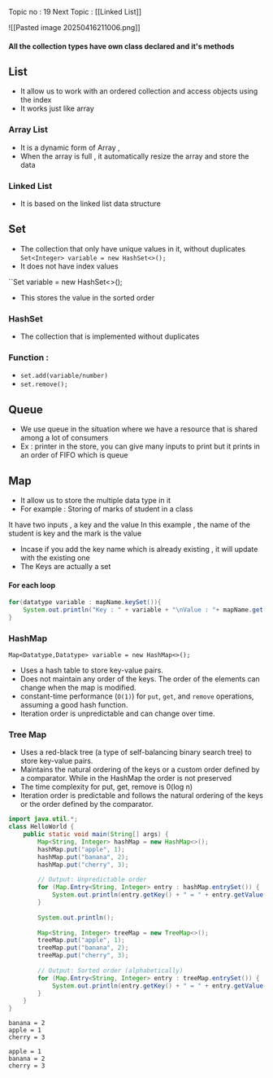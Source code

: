 Topic no : 19
Next Topic : [[Linked List]]

![[Pasted image 20250416211006.png]]

#### All the collection types have own class declared and it's methods
## List 
- It allow us to work with an ordered collection and access objects using the index
- It works just like array
### Array List
- It is a dynamic form of Array , 
- When the array is full , it automatically resize the array and store the data
### Linked List
- It is based on the linked list data structure
## Set 
- The collection that only have unique values in it, without duplicates
`` Set<Integer> variable = new HashSet<>(); ``
- It does not have index values

``Set<Integer> variable = new HashSet<>();
- This stores the value in the sorted order

### HashSet
- The collection that is implemented without duplicates 
### Function : 
- ``set.add(variable/number)``
- ``set.remove();``

## Queue
- We use queue in the situation where we have a resource that is shared among a lot of consumers 
- Ex : printer in the store, you can give many inputs to print but it prints in an order of FIFO which is queue
## Map

- It allow us to store the multiple data type in it
- For example : Storing of marks of student in a class

It have two inputs , a key and the value
In this example , the name of the student is key and the mark is the value

- Incase if you add the key name which is already existing , it will update with the existing one
- The Keys are actually a set
#### For each loop

```Java
for(datatype variable : mapName.keySet()){
	System.out.println("Key : " + variable + "\nValue : "+ mapName.get(variable));
}
```
### HashMap 

``Map<Datatype,Datatype> variable = new HashMap<>();``

- Uses a hash table to store key-value pairs.
- Does not maintain any order of the keys. The order of the elements can change when the map is modified.
- constant-time performance (`O(1)`) for `put`, `get`, and `remove` operations, assuming a good hash function.
- Iteration order is unpredictable and can change over time.
### Tree Map 
- Uses a red-black tree (a type of self-balancing binary search tree) to store key-value pairs.
- Maintains the natural ordering of the keys or a custom order defined by a comparator. While in the HashMap the order is not preserved
- The time complexity for put, get, remove is 0(log n)
- Iteration order is predictable and follows the natural ordering of the keys or the order defined by the comparator.

```Java
import java.util.*;
class HelloWorld {
    public static void main(String[] args) {
        Map<String, Integer> hashMap = new HashMap<>();
        hashMap.put("apple", 1);
        hashMap.put("banana", 2);
        hashMap.put("cherry", 3);
        
        // Output: Unpredictable order
        for (Map.Entry<String, Integer> entry : hashMap.entrySet()) {
            System.out.println(entry.getKey() + " = " + entry.getValue());
        }
        
        System.out.println();
        
        Map<String, Integer> treeMap = new TreeMap<>();
        treeMap.put("apple", 1);
        treeMap.put("banana", 2);
        treeMap.put("cherry", 3);
        
        // Output: Sorted order (alphabetically)
        for (Map.Entry<String, Integer> entry : treeMap.entrySet()) {
            System.out.println(entry.getKey() + " = " + entry.getValue());
        }
    }
}
```

```Output
banana = 2
apple = 1
cherry = 3

apple = 1
banana = 2
cherry = 3
```

